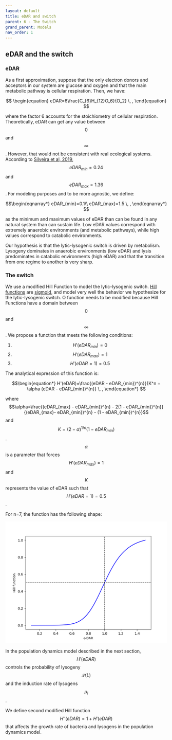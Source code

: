 ```yaml
---
layout: default
title: eDAR and switch
parent: 6 - The Switch
grand_parent: Models
nav_order: 1
---
```


## eDAR and the switch

### eDAR
As a first approximation, suppose that the only electron donors and acceptors in our system are glucose and oxygen and that the main metabolic pathway is cellular respiration.
 Then, we have:

$$
\begin{equation}
   eDAR=6\frac{C_{6}H_{12}O_6}{O_2} \, ,
\end{equation}
$$

where the factor 6 accounts for the stoichiometry of cellular respiration. Theoretically, eDAR can get any value between $$0$$ and $$\infty$$. However, that would not be consistent
with real ecological systems. According to [Silveira et al, 2019](https://doi.org/10.7554/eLife.49114), $$eDAR_{min}=0.24$$ and $$eDAR_{max}=1.36$$. For modeling purposes and to be more
agnostic, we define:

$$\begin{eqnarray*}
eDAR_{min}=0.1\\
eDAR_{max}=1.5 \, ,
\end{eqnarray*}	$$

as the minimum and maximum values of eDAR than can be found in any natural system than can sustain life. Low eDAR values correspond with extremely anaerobic environments (and metabolic pathways), while
high values correspond to catabolic environments. 

Our hypothesis is that the lytic-lysogenic switch is driven by metabolism. Lysogeny dominates in anaerobic environments (low eDAR) and lysis predominates in catabolic environments (high eDAR) and that the 
transition from one regime to another is very sharp.

### The switch

We use a modified Hill Function to model the lytic-lysogenic switch. [Hill functions](https://en.wikipedia.org/wiki/Hill_equation_(biochemistry)) are [sigmoid](https://en.wikipedia.org/wiki/Sigmoid_function), and
model very well the behavior we hypothesize for the lytic-lysogenic switch. O function needs to be modified because Hill Functions have a domain between $$0$$ and $$\infty$$. We propose a function that meets the
following conditions:

1. $$H'(eDAR_{min})=0$$
2. $$H'(eDAR_{max})=1$$
3. $$H'(eDAR=1)=0.5$$

The analytical expression of this function is:

$$\begin{equation*}
H'(eDAR)=\frac{(eDAR - eDAR_{min})^{n}}{K^n + \alpha (eDAR - eDAR_{min})^{n}} \, ,
\end{equation*}	$$

where $$\alpha=\frac{(eDAR_{max} - eDAR_{min})^{n} - 2(1 - eDAR_{min})^{n}}{(eDAR_{max}- eDAR_{min})^{n} - (1 - eDAR_{min})^{n}}$$ and $$K=(2-\alpha)^{1/n}(1-eDAR_{min})$$. $$\alpha$$ is a parameter that forces $$H'(eDAR_{max})=1$$
and $$K$$ represents the value of eDAR such that $$H'(eDAR=1)=0.5$$.

For n=7, the function has the following shape:

![Modified_Hill](../figures/Hill_Switch.png)


In the population dynamics model described in the next section, $$H'(eDAR)$$ controls the probability of lysogeny $$\mathcal{P}(L)$$ and the induction rate of lysogens $$\mu_i$$.

We define  second modified Hill function $$H''(eDAR) = 1 + H'(eDAR)$$ that affects the growth rate of bacteria and lysogens in the population dynamics model.







 
